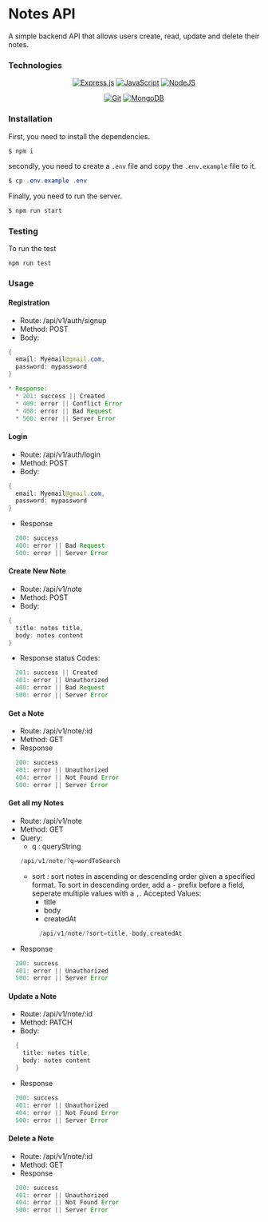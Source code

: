 # Notes API

A simple backend API that allows users create, read, update and delete their notes.



### Technologies

<div align="center">

  <a href="">![Express.js](https://img.shields.io/badge/express.js-%23404d59.svg?style=for-the-badge&logo=express&logoColor=%2361DAFB)</a>
  <a href="">![JavaScript](https://img.shields.io/badge/javascript-%23323330.svg?style=for-the-badge&logo=javascript&logoColor=%23F7DF1E)</a>
  <a href="">![NodeJS](https://img.shields.io/badge/node.js-6DA55F?style=for-the-badge&logo=node.js&logoColor=white)</a>
  
  
</div>
<div align="center">

  <a href="">![Git](https://img.shields.io/badge/git-%23F05033.svg?style=for-the-badge&logo=git&logoColor=white)</a>
  <a href="">![MongoDB](https://img.shields.io/badge/MongoDB-%234ea94b.svg?style=for-the-badge&logo=mongodb&logoColor=white)</a>

</div>


### Installation
First, you need to install the dependencies.
```java
$ npm i 
```
secondly, you need to create a `.env` file and copy the `.env.example` file to it.
```java
$ cp .env.example .env 
```
Finally, you need to run the server.
```java
$ npm run start
```


### Testing
To run the test
```
npm run test
```

### Usage


#### Registration

* Route: /api/v1/auth/signup
* Method: POST
* Body:
```java
{
  email: Myemail@gmail.com,
  password: mypassword
}
```

```java
* Response:
  * 201: success || Created
  * 409: error || Conflict Error
  * 400: error || Bad Request
  * 500: error || Server Error
```

#### Login
* Route: /api/v1/auth/login
* Method: POST
* Body: 
```java
{
  email: Myemail@gmail.com,
  password: mypassword
}

```
* Response
```java
  200: success
  400: error || Bad Request
  500: error || Server Error
```

#### Create New Note
* Route: /api/v1/note
* Method: POST
* Body: 
```java
{
  title: notes title,
  body: notes content
}

```
* Response status Codes: 
```java
  201: success || Created
  401: error || Unauthorized
  400: error || Bad Request
  500: error || Server Error
```

#### Get a Note
* Route: /api/v1/note/:id
* Method: GET
* Response
```java
  200: success 
  401: error || Unauthorized
  404: error || Not Found Error
  500: error || Server Error
```

#### Get all my Notes
* Route: /api/v1/note
* Method: GET
* Query: 
  * q : queryString 
  ```java
  /api/v1/note/?q=wordToSearch
  ```
  * sort : sort notes in ascending or descending order given a specified format. To sort in descending order, add a `-` prefix before a field, seperate multiple values with a `,`.
  Accepted Values:
    * title
    * body
    * createdAt
    ```java
      /api/v1/note/?sort=title,-body,createdAt
    ```
* Response

```java
  200: success
  401: error || Unauthorized
  500: error || Server Error
```

#### Update a Note
* Route: /api/v1/note/:id
* Method: PATCH
* Body: 
```java
  {
    title: notes title,
    body: notes content
  }
```
* Response
```java
  200: success 
  401: error || Unauthorized
  404: error || Not Found Error
  500: error || Server Error
```

#### Delete a Note
* Route: /api/v1/note/:id
* Method: GET
* Response
```java
  200: success 
  401: error || Unauthorized
  404: error || Not Found Error
  500: error || Server Error
```